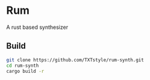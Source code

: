 # Rum

A rust based synthesizer

## Build

```bash
git clone https://github.com/TXTstyle/rum-synth.git
cd rum-synth
cargo build -r
```
